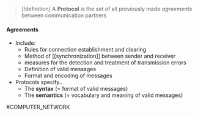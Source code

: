 > [!definition]
> A **Protocol** is the set of all previously made *agreements* between communication partners

#### Agreements
* Include:
	* Rules for connection establishment and clearing
	* Method of [[synchronization]] between sender and receiver
	* measures for the detection and treatment of transmission errors
	* Definition of  valid messages
	* Format and encoding of messages
* Protocols specify..
	* The **syntax** (= format of valid messages)
	* The **semantics** (= vocabulary and meaning of valid messages)


#COMPUTER_NETWORK 